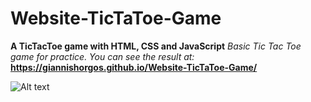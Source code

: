 # Website-TicTaToe-Game
**A TicTacToe game with HTML, CSS and JavaScript**
*Basic Tic Tac Toe game for practice. You can see the result at:*
**https://giannishorgos.github.io/Website-TicTaToe-Game/**

![Alt text](/home/giannis/Pictures/tictactoe.png?raw=true "Title")
